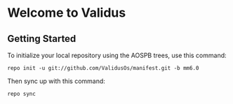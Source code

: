 Welcome to Validus
===================


Getting Started
---------------

To initialize your local repository using the AOSPB trees, use this command:


	repo init -u git://github.com/ValidusOs/manifest.git -b mm6.0


Then sync up with this command:

	repo sync

